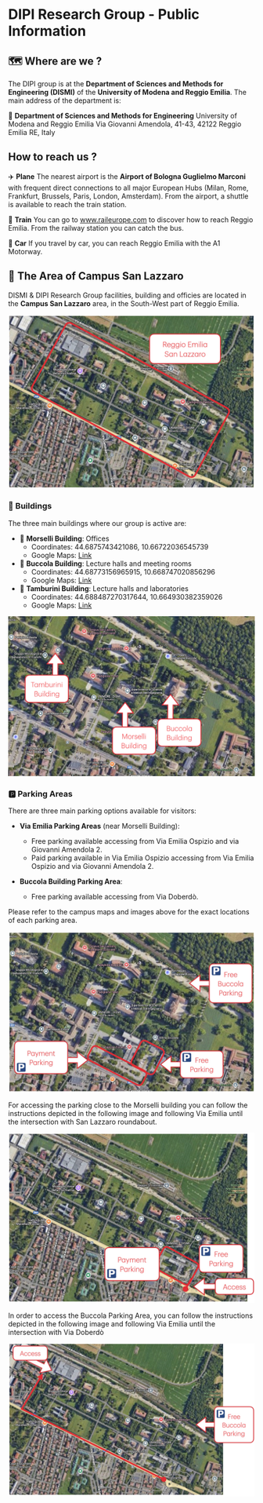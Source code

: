 # DIPI Research Group - Public Information

## 🗺️ Where are we ?

The DIPI group is at the **Department of Sciences and Methods for Engineering (DISMI)** of the **University of Modena and Reggio Emilia**. The main address of the department is:

📍 **Department of Sciences and Methods for Engineering**
University of Modena and Reggio Emilia
Via Giovanni Amendola, 41-43, 42122 
Reggio Emilia RE, Italy

## How to reach us ?

✈️ **Plane** The nearest airport is the **Airport of Bologna Guglielmo Marconi** with frequent direct connections to all major European Hubs (Milan, Rome, Frankfurt, Brussels, Paris, London, Amsterdam). From the airport, a shuttle is available to reach the train station.

🚂 **Train** You can go to www.raileurope.com to discover how to reach Reggio Emilia. From the railway station you can catch the bus.

🚗 **Car** If you travel by car, you can reach Reggio Emilia with the A1 Motorway.

## 🏡 The Area of Campus San Lazzaro

DISMI & DIPI Research Group facilities, building and officies are located in the **Campus San Lazzaro** area, in the South-West part of Reggio Emilia. 

![](images/dismi_dipi_find_us_1.jpeg)

### 🏫 Buildings

The three main buildings where our group is active are:

- 📍 **Morselli Building**: Offices
  - Coordinates: 44.6875743421086, 10.66722036545739
  - Google Maps: [Link](https://maps.app.goo.gl/JuER392BpPPFgC2U7)
- 📍 **Buccola Building**: Lecture halls and meeting rooms
  - Coordinates: 44.68773156965915, 10.668747020856296
  - Google Maps: [Link](https://maps.app.goo.gl/qczm4jtuzMR3dZu29)
- 📍 **Tamburini Building**: Lecture halls and laboratories
  - Coordinates: 44.688487270317644, 10.664930382359026
  - Google Maps: [Link](https://maps.app.goo.gl/oqCqDxAipEzzRGRN7)

![](images/dismi_dipi_find_us_2.jpeg)

### 🅿️ Parking Areas

There are three main parking options available for visitors:

- **Via Emilia Parking Areas** (near Morselli Building):
    - Free parking available accessing from Via Emilia Ospizio and via Giovanni Amendola 2.
    - Paid parking available in Via Emilia Ospizio accessing from Via Emilia Ospizio and via Giovanni Amendola 2.

- **Buccola Building Parking Area**:
    - Free parking available accessing from Via Doberdò.

Please refer to the campus maps and images above for the exact locations of each parking area.

![](images/dismi_dipi_find_us_3.jpeg)

For accessing the parking close to the Morselli building you can follow the instructions depicted in the following image and following Via Emilia until the intersection with San Lazzaro roundabout.

![](images/dismi_dipi_find_us_5.jpeg)

In order to access the Buccola Parking Area, you can follow the instructions depicted in the following image and following Via Emilia until the intersection with Via Doberdò

![](images/dismi_dipi_find_us_4.jpeg)
